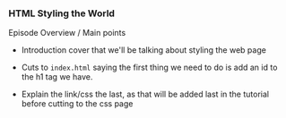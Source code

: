 ### HTML Styling the World

Episode Overview / Main points
- Introduction cover that we'll be talking about styling the web page 
- Cuts to `index.html` saying the first thing we need to do is add an id to the h1 tag we have.

- Explain the link/css the last, as that will be added last in the tutorial before cutting to the css page
